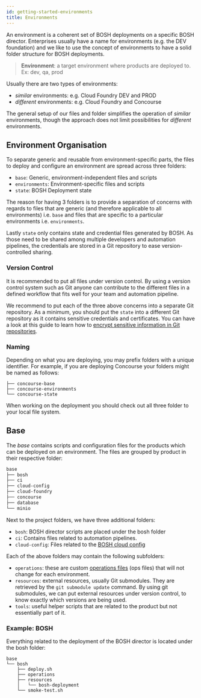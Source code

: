 ```yaml
---
id: getting-started-environments
title: Environments
---
```


An environment is a coherent set of BOSH deployments on a specific BOSH director.
Enterprises usually have a name for environments (e.g. the DEV foundation) and we like to use the concept of environments to have a solid folder structure for BOSH deployments.

> **Environment**: a target environment where products are deployed to. Ex: dev, qa, prod

Usually there are two types of environments:

- *similar* environments: e.g. Cloud Foundry DEV and PROD
- *different* environments: e.g. Cloud Foundry and Concourse

The general setup of our files and folder simplifies the operation of *similar* environments, though the approach does not limit possibilities for *different* environments.


## Environment Organisation

To separate generic and reusable from environment-specific parts, the files to deploy and configure an environment are spread across three folders:

- `base`: Generic, environment-independent files and scripts
- `environments`: Environment-specific files and scripts
- `state`: BOSH Deployment state

The reason for having 3 folders is to provide a separation of concerns with regards to files that are generic (and therefore applicable to all environments) i.e. `base` and files that are specific to a particular environments i.e. `environments`.

Lastly `state` only contains state and credential files generated by BOSH. As those need to be shared among multiple developers and automation pipelines, the credentials are stored in a Git repository to ease version-controlled sharing.

### Version Control

It is recommended to put all files under version control.
By using a version control system such as Git anyone can contribute to the different files in a defined workflow that fits well for your team and automation pipeline.

We recommend to put each of the three above concerns into a separate Git repository.
As a minimum, you should put the `state` into a different Git repository as it contains sensitive credentials and certificates.
You can have a look at this guide to learn how to [encrypt sensitive information in Git repositories](TODO).

### Naming

Depending on what you are deploying, you may prefix folders with a unique identifier.
For example, if you are deploying Concourse your folders might be named as follows:

```
├── concourse-base
├── concourse-environments
└── concourse-state
```

When working on the deployment you should check out all three folder to your local file system.


## Base

The *base* contains scripts and configuration files for the products which can be deployed on an environment. 
The files are grouped by product in their respective folder:

```txt
base
├── bosh
├── ci
├── cloud-config
├── cloud-foundry
├── concourse
├── database
└── minio
```

Next to the project folders, we have three additional folders:

- `bosh`: BOSH director scripts are placed under the bosh folder
- `ci`: Contains files related to automation pipelines.
- `cloud-config`: Files related to the [BOSH cloud config](TODO)

Each of the above folders may contain the following subfolders:

- `operations`: these are custom [operations files](TODO) (ops files) that will not change for each environment.
- `resources`: external resources, usually Git submodules. They are retrieved by the `git submodule update` command. By using git submodules, we can put external resources under version control, to know exactly which versions are being used.
- `tools`: useful helper scripts that are related to the product but not essentially part of it.

### Example: BOSH

Everything related to the deployment of the BOSH director is located under the bosh folder:

```
base
└── bosh
    ├── deploy.sh
    ├── operations
    ├── resources
    │   └── bosh-deployment
    └── smoke-test.sh
```
